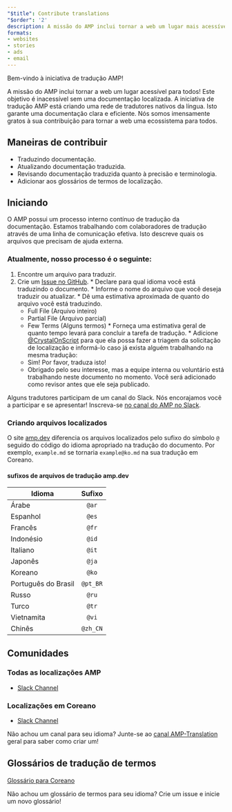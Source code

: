 ```yaml
---
"$title": Contribute translations
"$order": '2'
description: A missão do AMP inclui tornar a web um lugar mais acessível para todos, e não podemos atingir esse objetivo sem uma documentação localizada. A tradução da documentação AMP é um processo essencial que ajuda no sucesso e na saúde da comunidade AMP.
formats:
- websites
- stories
- ads
- email
---
```


Bem-vindo à iniciativa de tradução AMP!

A missão do AMP inclui tornar a web um lugar acessível para todos! Este objetivo é inacessível sem uma documentação localizada. A iniciativa de tradução AMP está criando uma rede de tradutores nativos da língua. Isto garante uma documentação clara e eficiente. Nós somos imensamente gratos à sua contribuição para tornar a web uma ecossistema para todos.

## Maneiras de contribuir

- Traduzindo documentação.
- Atualizando documentação traduzida.
- Revisando documentação traduzida quanto à precisão e terminologia.
- Adicionar aos glossários de termos de localização.

## Iniciando

O AMP possui um processo interno contínuo de tradução da documentação. Estamos trabalhando com colaboradores de tradução através de uma linha de comunicação efetiva. Isto descreve quais os arquivos que precisam de ajuda externa.

### Atualmente, nosso processo é o seguinte:

1. Encontre um arquivo para traduzir.
2. Crie um [Issue no GitHub](https://github.com/ampproject/docs/issues/new). * Declare para qual idioma você está traduzindo o documento. * Informe o nome do arquivo que você deseja traduzir ou atualizar. * Dê uma estimativa aproximada de quanto do arquivo você está traduzindo.
    - Full File (Arquivo inteiro)
    - Partial File (Arquivo parcial)
    - Few Terms (Alguns termos) * Forneça uma estimativa geral de quanto tempo levará para concluir a tarefa de tradução. * Adicione [@CrystalOnScript](https://github.com/CrystalOnScript) para que ela possa fazer a triagem da solicitação de localização e informá-lo caso já exista alguém trabalhando na mesma tradução:
    - Sim! Por favor, traduza isto!
    - Obrigado pelo seu interesse, mas a equipe interna ou voluntário está trabalhando neste documento no momento. Você será adicionado como revisor antes que ele seja publicado.

Alguns tradutores participam de um canal do Slack. Nós encorajamos você a participar e se apresentar! Inscreva-se [no canal do AMP no Slack](https://docs.google.com/forms/d/e/1FAIpQLSd83J2IZA6cdR6jPwABGsJE8YL4pkypAbKMGgUZZriU7Qu6Tg/viewform?fbzx=4406980310789882877).

### Criando arquivos localizados

O site [amp.dev](https://amp.dev/) diferencia os arquivos localizados pelo sufixo do símbolo `@` seguido do código do idioma apropriado na tradução do documento. Por exemplo, `example.md` se tornaria  `example@ko.md` na sua tradução em Coreano.

#### sufixos de arquivos de tradução amp.dev

Idioma | Sufixo
--- | :-:
Árabe | `@ar`
Espanhol | `@es`
Francês | `@fr`
Indonésio | `@id`
Italiano | `@it`
Japonês | `@ja`
Koreano | `@ko`
Português do Brasil | `@pt_BR`
Russo | `@ru`
Turco | `@tr`
Vietnamita | `@vi`
Chinês | `@zh_CN`

## Comunidades

### Todas as localizações AMP

- [Slack Channel](https://amphtml.slack.com/messages/CCVMH4ZMF)

### Localizações em Coreano

- [Slack Channel](https://amphtml.slack.com/messages/CCR8RFVUH)

Não achou um canal para seu idioma? Junte-se ao [canal AMP-Translation](https://amphtml.slack.com/messages/CCVMH4ZMF/details/) geral para saber como criar um!

## Glossários de tradução de termos

####

[Glossário para Coreano](https://github.com/ampproject/docs/blob/master/glossaries/KOREAN.md)

Não achou um glossário de termos para seu idioma? Crie um issue e inicie um novo glossário!
